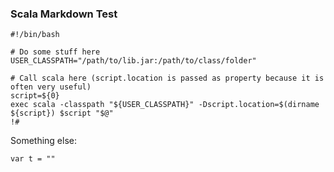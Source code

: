 
### Scala Markdown Test



	#!/bin/bash
	
	# Do some stuff here
	USER_CLASSPATH="/path/to/lib.jar:/path/to/class/folder"
	
	# Call scala here (script.location is passed as property because it is often very useful)
	script=${0}
	exec scala -classpath "${USER_CLASSPATH}" -Dscript.location=$(dirname ${script}) $script "$@"
	!#
	
	


Something else:

	var t = ""

